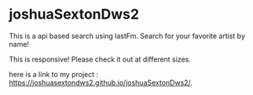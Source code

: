 # joshuaSextonDws2
This is a api based search using lastFm. Search for your favorite artist by name!

This is responsive! Please check it out at different sizes.

here is a link to my project : https://joshuasextondws2.github.io/joshuaSextonDws2/.
